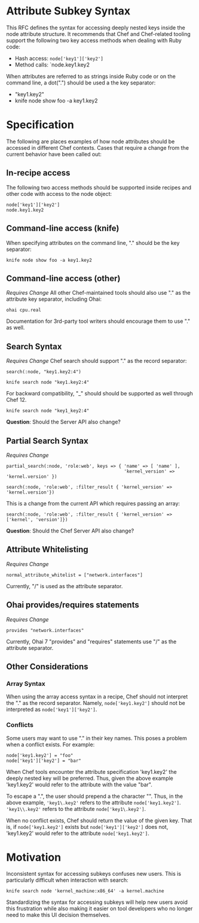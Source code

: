 # Attribute Subkey Syntax

This RFC defines the syntax for accessing deeply nested keys inside
the node attribute structure.  It recommends that Chef and
Chef-related tooling support the following two key access methods when
dealing with Ruby code:

   - Hash access: `node['key1']['key2']`
   - Method calls: `node.key1.key2

When attributes are referred to as strings inside Ruby code or on the
command line, a dot(".") should be used a the key separator:

   - "key1.key2"
   - knife node show foo -a key1.key2

# Specification

The following are places examples of how node attributes should be
accessed in different Chef contexts.  Cases that require a change from
the current behavior have been called out:

## In-recipe access

The following two access methods should be supported inside recipes
and other code with access to the node object:

```
node['key1']['key2']
node.key1.key2
```

## Command-line access (knife)

When specifying attributes on the command line, "." should be the
key separator:

```
knife node show foo -a key1.key2
```

## Command-line access (other)

*Requires Change* All other Chef-maintained tools should also use "."
as the attribute key separator,
including Ohai:

```
ohai cpu.real
```

Documentation for 3rd-party tool writers should encourage them to use
"." as well.

## Search Syntax

*Requires Change* Chef search should support "." as the record separator:

```
search(:node, "key1.key2:4")
```

```
knife search node "key1.key2:4"
```

For backward compatibility, "_" should should be supported as
well through Chef 12.

```
knife search node "key1_key2:4"
```

**Question**: Should the Server API also change?

## Partial Search Syntax

*Requires Change*

```
partial_search(:node, 'role:web', keys => { 'name' => [ 'name' ],
                                            'kernel_version' => 'kernel.version' })

search(:node, 'role:web', :filter_result { 'kernel_version' => 'kernel.version'})
```

This is a change from the current API which requires passing an array:

```
search(:node, 'role:web', :filter_result { 'kernel_version' =>
['kernel', 'version']})
```

**Question**: Should the Chef Server API also change?

## Attribute Whitelisting

*Requires Change*

```
normal_attribute_whitelist = ["network.interfaces"]
```

Currently, "/" is used as the attribute separator.

## Ohai provides/requires statements

*Requires Change*

```
provides "network.interfaces"
```

Currently, Ohai 7 "provides" and "requires" statements use "/" as the attribute separator.

## Other Considerations

### Array Syntax

When using the array access syntax in a recipe, Chef should not
interpret the "." as the record separator.  Namely, `node['key1.key2']`
should not be interpreted as `node['key1']['key2']`.

### Conflicts

Some users may want to use "." in their key names.  This poses a
problem when a conflict exists.  For example:

```
node['key1.key2'] = "foo"
node['key1']['key2'] = "bar"
```

When Chef tools encounter the attribute specification 'key1.key2' the
deeply nested key will be preferred. Thus, given the above example
'key1.key2' would refer to the attribute with the value "bar".

To escape a ".", the user should prepend a the character "\". Thus, in
the above example, `'key1\.key2'` refers to the attribute
`node['key1.key2']`. `'key1\\.key2'` refers to the attribute
`node['key1\.key2']`.

When no conflict exists, Chef should return the value of the given
key. That is, if `node['key1.key2']` exists but
`node['key1']['key2']` does not, 'key1.key2' would refer to the
attribute `node['key1.key2']`.

# Motivation

Inconsistent syntax for accessing subkeys confuses new users.  This is
particularly difficult when interaction with search:

```
knife search node 'kernel_machine:x86_64' -a kernel.machine
```

Standardizing the syntax for accessing subkeys will help new users
avoid this frustration while also making it easier on tool developers
who no longer need to make this UI decision themselves.
